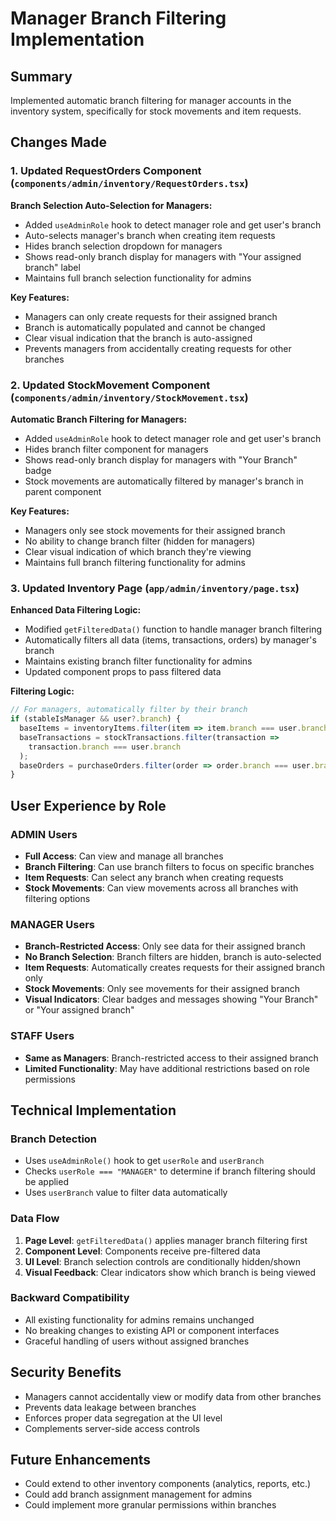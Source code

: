 # Manager Branch Filtering Implementation

## Summary
Implemented automatic branch filtering for manager accounts in the inventory system, specifically for stock movements and item requests.

## Changes Made

### 1. Updated RequestOrders Component (`components/admin/inventory/RequestOrders.tsx`)

**Branch Selection Auto-Selection for Managers:**
- Added `useAdminRole` hook to detect manager role and get user's branch
- Auto-selects manager's branch when creating item requests
- Hides branch selection dropdown for managers
- Shows read-only branch display for managers with "Your assigned branch" label
- Maintains full branch selection functionality for admins

**Key Features:**
- Managers can only create requests for their assigned branch
- Branch is automatically populated and cannot be changed
- Clear visual indication that the branch is auto-assigned
- Prevents managers from accidentally creating requests for other branches

### 2. Updated StockMovement Component (`components/admin/inventory/StockMovement.tsx`)

**Automatic Branch Filtering for Managers:**
- Added `useAdminRole` hook to detect manager role and get user's branch
- Hides branch filter component for managers
- Shows read-only branch display for managers with "Your Branch" badge
- Stock movements are automatically filtered by manager's branch in parent component

**Key Features:**
- Managers only see stock movements for their assigned branch
- No ability to change branch filter (hidden for managers)
- Clear visual indication of which branch they're viewing
- Maintains full branch filtering functionality for admins

### 3. Updated Inventory Page (`app/admin/inventory/page.tsx`)

**Enhanced Data Filtering Logic:**
- Modified `getFilteredData()` function to handle manager branch filtering
- Automatically filters all data (items, transactions, orders) by manager's branch
- Maintains existing branch filter functionality for admins
- Updated component props to pass filtered data

**Filtering Logic:**
```typescript
// For managers, automatically filter by their branch
if (stableIsManager && user?.branch) {
  baseItems = inventoryItems.filter(item => item.branch === user.branch);
  baseTransactions = stockTransactions.filter(transaction => 
    transaction.branch === user.branch
  );
  baseOrders = purchaseOrders.filter(order => order.branch === user.branch);
}
```

## User Experience by Role

### ADMIN Users
- **Full Access**: Can view and manage all branches
- **Branch Filtering**: Can use branch filters to focus on specific branches
- **Item Requests**: Can select any branch when creating requests
- **Stock Movements**: Can view movements across all branches with filtering options

### MANAGER Users
- **Branch-Restricted Access**: Only see data for their assigned branch
- **No Branch Selection**: Branch filters are hidden, branch is auto-selected
- **Item Requests**: Automatically creates requests for their assigned branch only
- **Stock Movements**: Only see movements for their assigned branch
- **Visual Indicators**: Clear badges and messages showing "Your Branch" or "Your assigned branch"

### STAFF Users
- **Same as Managers**: Branch-restricted access to their assigned branch
- **Limited Functionality**: May have additional restrictions based on role permissions

## Technical Implementation

### Branch Detection
- Uses `useAdminRole()` hook to get `userRole` and `userBranch`
- Checks `userRole === "MANAGER"` to determine if branch filtering should be applied
- Uses `userBranch` value to filter data automatically

### Data Flow
1. **Page Level**: `getFilteredData()` applies manager branch filtering first
2. **Component Level**: Components receive pre-filtered data
3. **UI Level**: Branch selection controls are conditionally hidden/shown
4. **Visual Feedback**: Clear indicators show which branch is being viewed

### Backward Compatibility
- All existing functionality for admins remains unchanged
- No breaking changes to existing API or component interfaces
- Graceful handling of users without assigned branches

## Security Benefits
- Managers cannot accidentally view or modify data from other branches
- Prevents data leakage between branches
- Enforces proper data segregation at the UI level
- Complements server-side access controls

## Future Enhancements
- Could extend to other inventory components (analytics, reports, etc.)
- Could add branch assignment management for admins
- Could implement more granular permissions within branches